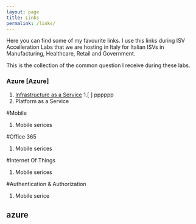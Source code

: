 ```yaml
---
layout: page
title: Links
permalink: /links/
---
```


Here you can find some of my favourite links.
I use this links during ISV Accelleration Labs that we are hosting in Italy for Italian ISVs in Manufacturing, Healthcare, Retail and Government.

This is the collection of the common question I receive during these labs.


### Azure [Azure] ##
1. [Infrastructure as a Service](#Azure)
   1.[ ] pppppp
2. Platform as a Service

#Mobile
1. Mobile serices

#Office 365
1. Mobile serices

#Internet Of Things
1. Mobile serices

#Authentication & Authorization
1. Mobile serice



azure
------
